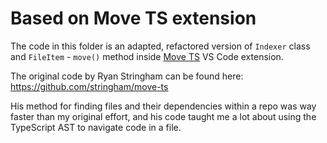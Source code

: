 # Based on Move TS extension

The code in this folder is an adapted, refactored version of `Indexer` class and `FileItem` - `move()` method inside [Move TS](https://marketplace.visualstudio.com/items?itemName=stringham.move-ts) VS Code extension.

The original code by Ryan Stringham can be found here: https://github.com/stringham/move-ts

His method for finding files and their dependencies within a repo was way faster than my original effort, and his code taught me a lot about using the TypeScript AST to navigate code in a file.

